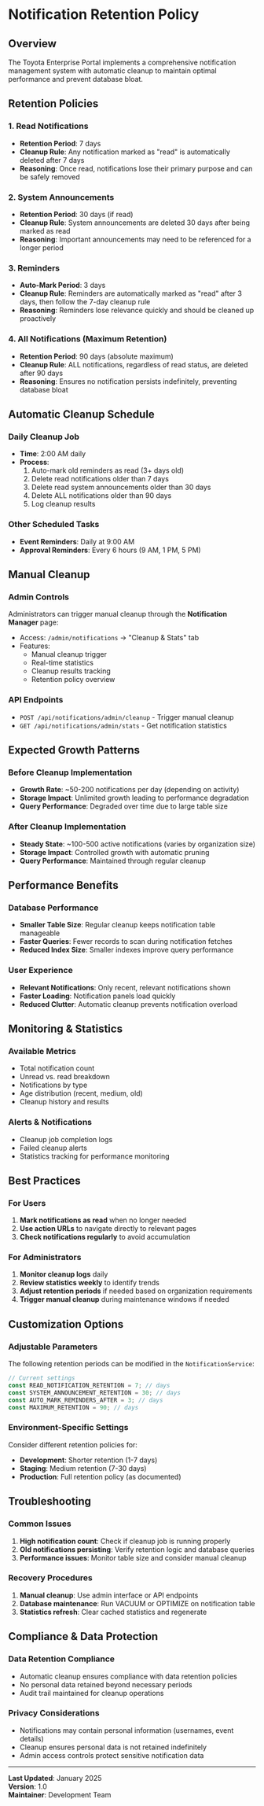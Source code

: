 # Notification Retention Policy

## Overview
The Toyota Enterprise Portal implements a comprehensive notification management system with automatic cleanup to maintain optimal performance and prevent database bloat.

## Retention Policies

### 1. **Read Notifications**
- **Retention Period**: 7 days
- **Cleanup Rule**: Any notification marked as "read" is automatically deleted after 7 days
- **Reasoning**: Once read, notifications lose their primary purpose and can be safely removed

### 2. **System Announcements**
- **Retention Period**: 30 days (if read)
- **Cleanup Rule**: System announcements are deleted 30 days after being marked as read
- **Reasoning**: Important announcements may need to be referenced for a longer period

### 3. **Reminders**
- **Auto-Mark Period**: 3 days
- **Cleanup Rule**: Reminders are automatically marked as "read" after 3 days, then follow the 7-day cleanup rule
- **Reasoning**: Reminders lose relevance quickly and should be cleaned up proactively

### 4. **All Notifications (Maximum Retention)**
- **Retention Period**: 90 days (absolute maximum)
- **Cleanup Rule**: ALL notifications, regardless of read status, are deleted after 90 days
- **Reasoning**: Ensures no notification persists indefinitely, preventing database bloat

## Automatic Cleanup Schedule

### Daily Cleanup Job
- **Time**: 2:00 AM daily
- **Process**:
  1. Auto-mark old reminders as read (3+ days old)
  2. Delete read notifications older than 7 days
  3. Delete read system announcements older than 30 days
  4. Delete ALL notifications older than 90 days
  5. Log cleanup results

### Other Scheduled Tasks
- **Event Reminders**: Daily at 9:00 AM
- **Approval Reminders**: Every 6 hours (9 AM, 1 PM, 5 PM)

## Manual Cleanup

### Admin Controls
Administrators can trigger manual cleanup through the **Notification Manager** page:
- Access: `/admin/notifications` → "Cleanup & Stats" tab
- Features:
  - Manual cleanup trigger
  - Real-time statistics
  - Cleanup results tracking
  - Retention policy overview

### API Endpoints
- `POST /api/notifications/admin/cleanup` - Trigger manual cleanup
- `GET /api/notifications/admin/stats` - Get notification statistics

## Expected Growth Patterns

### Before Cleanup Implementation
- **Growth Rate**: ~50-200 notifications per day (depending on activity)
- **Storage Impact**: Unlimited growth leading to performance degradation
- **Query Performance**: Degraded over time due to large table size

### After Cleanup Implementation
- **Steady State**: ~100-500 active notifications (varies by organization size)
- **Storage Impact**: Controlled growth with automatic pruning
- **Query Performance**: Maintained through regular cleanup

## Performance Benefits

### Database Performance
- **Smaller Table Size**: Regular cleanup keeps notification table manageable
- **Faster Queries**: Fewer records to scan during notification fetches
- **Reduced Index Size**: Smaller indexes improve query performance

### User Experience
- **Relevant Notifications**: Only recent, relevant notifications shown
- **Faster Loading**: Notification panels load quickly
- **Reduced Clutter**: Automatic cleanup prevents notification overload

## Monitoring & Statistics

### Available Metrics
- Total notification count
- Unread vs. read breakdown
- Notifications by type
- Age distribution (recent, medium, old)
- Cleanup history and results

### Alerts & Notifications
- Cleanup job completion logs
- Failed cleanup alerts
- Statistics tracking for performance monitoring

## Best Practices

### For Users
1. **Mark notifications as read** when no longer needed
2. **Use action URLs** to navigate directly to relevant pages
3. **Check notifications regularly** to avoid accumulation

### For Administrators
1. **Monitor cleanup logs** daily
2. **Review statistics weekly** to identify trends
3. **Adjust retention periods** if needed based on organization requirements
4. **Trigger manual cleanup** during maintenance windows if needed

## Customization Options

### Adjustable Parameters
The following retention periods can be modified in the `NotificationService`:

```typescript
// Current settings
const READ_NOTIFICATION_RETENTION = 7; // days
const SYSTEM_ANNOUNCEMENT_RETENTION = 30; // days
const AUTO_MARK_REMINDERS_AFTER = 3; // days
const MAXIMUM_RETENTION = 90; // days
```

### Environment-Specific Settings
Consider different retention policies for:
- **Development**: Shorter retention (1-7 days)
- **Staging**: Medium retention (7-30 days)  
- **Production**: Full retention policy (as documented)

## Troubleshooting

### Common Issues
1. **High notification count**: Check if cleanup job is running properly
2. **Old notifications persisting**: Verify retention logic and database queries
3. **Performance issues**: Monitor table size and consider manual cleanup

### Recovery Procedures
1. **Manual cleanup**: Use admin interface or API endpoints
2. **Database maintenance**: Run VACUUM or OPTIMIZE on notification table
3. **Statistics refresh**: Clear cached statistics and regenerate

## Compliance & Data Protection

### Data Retention Compliance
- Automatic cleanup ensures compliance with data retention policies
- No personal data retained beyond necessary periods
- Audit trail maintained for cleanup operations

### Privacy Considerations
- Notifications may contain personal information (usernames, event details)
- Cleanup ensures personal data is not retained indefinitely
- Admin access controls protect sensitive notification data

---

**Last Updated**: January 2025  
**Version**: 1.0  
**Maintainer**: Development Team 